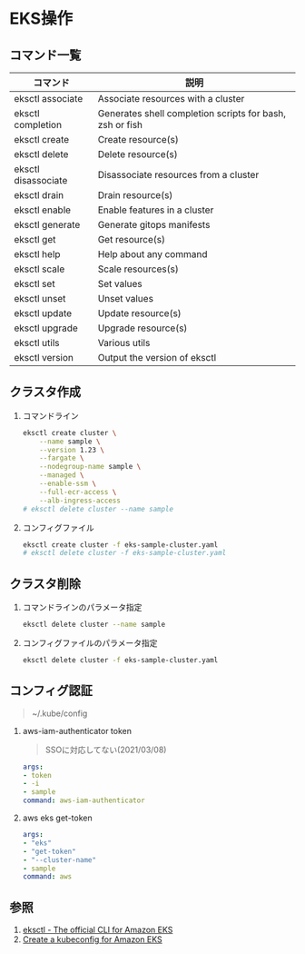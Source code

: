# EKS操作

## コマンド一覧

| コマンド            | 説明                                                     |
| ------------------- | -------------------------------------------------------- |
| eksctl associate    | Associate resources with a cluster                       |
| eksctl completion   | Generates shell completion scripts for bash, zsh or fish |
| eksctl create       | Create resource(s)                                       |
| eksctl delete       | Delete resource(s)                                       |
| eksctl disassociate | Disassociate resources from a cluster                    |
| eksctl drain        | Drain resource(s)                                        |
| eksctl enable       | Enable features in a cluster                             |
| eksctl generate     | Generate gitops manifests                                |
| eksctl get          | Get resource(s)                                          |
| eksctl help         | Help about any command                                   |
| eksctl scale        | Scale resources(s)                                       |
| eksctl set          | Set values                                               |
| eksctl unset        | Unset values                                             |
| eksctl update       | Update resource(s)                                       |
| eksctl upgrade      | Upgrade resource(s)                                      |
| eksctl utils        | Various utils                                            |
| eksctl version      | Output the version of eksctl                             |

## クラスタ作成

1. コマンドライン

    ```bash
    eksctl create cluster \
        --name sample \
        --version 1.23 \
        --fargate \
        --nodegroup-name sample \
        --managed \
        --enable-ssm \
        --full-ecr-access \
        --alb-ingress-access
    # eksctl delete cluster --name sample
    ```

2. コンフィグファイル

    ```bash
    eksctl create cluster -f eks-sample-cluster.yaml
    # eksctl delete cluster -f eks-sample-cluster.yaml
    ```

## クラスタ削除

1. コマンドラインのパラメータ指定

    ```bash
    eksctl delete cluster --name sample
    ```

2. コンフィグファイルのパラメータ指定

    ```bash
    eksctl delete cluster -f eks-sample-cluster.yaml
    ```

## コンフィグ認証

> ~/.kube/config

1. aws-iam-authenticator token

    > SSOに対応してない(2021/03/08)

    ```yaml
    args:
    - token
    - -i
    - sample
    command: aws-iam-authenticator
    ```

2. aws eks get-token

    ```yaml
    args:
    - "eks"
    - "get-token"
    - "--cluster-name"
    - sample
    command: aws
    ```

## 参照

1. [eksctl - The official CLI for Amazon EKS](https://github.com/weaveworks/eksctl)
2. [Create a kubeconfig for Amazon EKS](https://docs.aws.amazon.com/eks/latest/userguide/create-kubeconfig.html#create-kubeconfig-manually)
